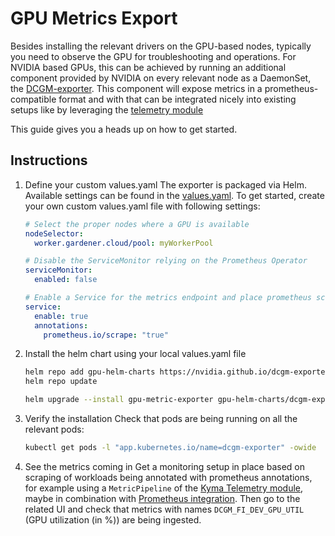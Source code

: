 # GPU Metrics Export

Besides installing the relevant drivers on the GPU-based nodes, typically you need to observe the GPU for troubleshooting and operations. For NVIDIA based GPUs, this can be achieved by running an additional component provided by NVIDIA on every relevant node as a DaemonSet, the [DCGM-exporter](https://github.com/NVIDIA/dcgm-exporter). This component will expose metrics in a prometheus-compatible format and with that can be integrated nicely into existing setups like by leveraging the [telemetry module](https://kyma-project.io/#/telemetry-manager/user/README)

This guide gives you a heads up on how to get started.

## Instructions

1. Define your custom values.yaml
   The exporter is packaged via Helm. Available settings can be found in the [values.yaml](https://github.com/NVIDIA/dcgm-exporter/blob/main/deployment/values.yaml). To get started, create your own custom values.yaml file with following settings:
   ```yaml
   # Select the proper nodes where a GPU is available
   nodeSelector:
     worker.gardener.cloud/pool: myWorkerPool

   # Disable the ServiceMonitor relying on the Prometheus Operator
   serviceMonitor:
     enabled: false

   # Enable a Service for the metrics endpoint and place prometheus scrape annotations
   service: 
     enable: true
     annotations:
       prometheus.io/scrape: "true"
   ```

2. Install the helm chart using your local values.yaml file
   ```sh
   helm repo add gpu-helm-charts https://nvidia.github.io/dcgm-exporter/helm-charts
   helm repo update

   helm upgrade --install gpu-metric-exporter gpu-helm-charts/dcgm-exporter -f values.yaml
   ```

3. Verify the installation
   Check that pods are being running on all the relevant pods:
   ```sh
   kubectl get pods -l "app.kubernetes.io/name=dcgm-exporter" -owide
   ```

4. See the metrics coming in
   Get a monitoring setup in place based on scraping of workloads being annotated with prometheus annotations, for example using a `MetricPipeline` of the [Kyma Telemetry module](https://kyma-project.io/#/telemetry-manager/user/04-metrics?id=_4-activate-prometheus-based-metrics), maybe in combination with [Prometheus integration](https://kyma-project.io/#/telemetry-manager/user/integration/prometheus/README).
   Then go to the related UI and check that metrics with names `DCGM_FI_DEV_GPU_UTIL` (GPU utilization (in %)) are being ingested.
